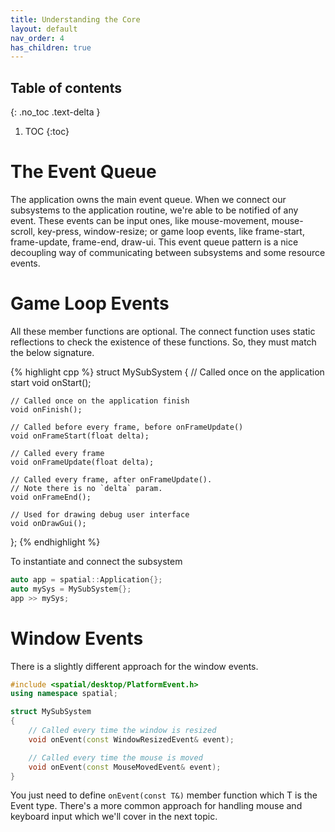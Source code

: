 ```yaml
---
title: Understanding the Core
layout: default
nav_order: 4
has_children: true
---
```


## Table of contents
{: .no_toc .text-delta }

1. TOC
{:toc}

# The Event Queue

The application owns the main event queue. When we connect our subsystems to the application routine, we're able to be notified of any event. These events can be input ones, like mouse-movement, mouse-scroll, key-press, window-resize; or game loop events, like frame-start, frame-update, frame-end, draw-ui. This event queue pattern is a nice decoupling way of communicating between subsystems and some resource events.

# Game Loop Events

All these member functions are optional. The connect function uses static reflections to check the existence of these functions. So, they must match the below signature.

{% highlight cpp %}
struct MySubSystem
{
    // Called once on the application start
    void onStart();

    // Called once on the application finish
    void onFinish();

    // Called before every frame, before onFrameUpdate()
    void onFrameStart(float delta);

    // Called every frame
    void onFrameUpdate(float delta);

    // Called every frame, after onFrameUpdate(). 
    // Note there is no `delta` param.
    void onFrameEnd();

    // Used for drawing debug user interface
    void onDrawGui();
};
{% endhighlight %}

To instantiate and connect the subsystem
```cpp
auto app = spatial::Application{};
auto mySys = MySubSystem{};
app >> mySys;
```

# Window Events

There is a slightly different approach for the window events.

```cpp
#include <spatial/desktop/PlatformEvent.h>
using namespace spatial;

struct MySubSystem
{
    // Called every time the window is resized
    void onEvent(const WindowResizedEvent& event);

    // Called every time the mouse is moved
    void onEvent(const MouseMovedEvent& event);
}
```

You just need to define `onEvent(const T&)` member function which T is the Event type.
There's a more common approach for handling mouse and keyboard input which we'll cover in the next topic.
